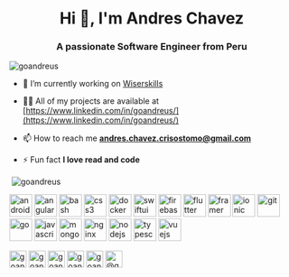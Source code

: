 <h1 align="center">Hi 👋, I'm Andres Chavez</h1>
<h3 align="center">A passionate Software Engineer from Peru</h3>

<p align="left"> <img src="https://komarev.com/ghpvc/?username=goandreus" alt="goandreus" /> </p>


- 🔭 I’m currently working on [Wiserskills](https://www.wiserskills.com/)

- 👨‍💻 All of my projects are available at [https://www.linkedin.com/in/goandreus/](https://www.linkedin.com/in/goandreus/)

- 📫 How to reach me **andres.chavez.crisostomo@gmail.com**

- ⚡ Fun fact **I love read and code**

<!--  ### Blogs posts -->
<!-- BLOG-POST-LIST:START -->
<!-- BLOG-POST-LIST:END -->




<p>&nbsp;<img align="center" src="https://github-readme-stats.vercel.app/api?username=goandreus&show_icons=true" alt="goandreus" /></p>


<p align="left"><img src="https://www.edureka.co/blog/wp-content/uploads/2019/08/Kotlin-Andriod-Tutorial-PNG.png" alt="android" width="40" height="40"/> <img src="https://devicons.github.io/devicon/devicon.git/icons/angularjs/angularjs-original.svg" alt="angularjs" width="40" height="40"/> <img src="https://www.vectorlogo.zone/logos/gnu_bash/gnu_bash-icon.svg" alt="bash" width="40" height="40"/>  <img src="https://upload.wikimedia.org/wikipedia/commons/thumb/c/c3/Python-logo-notext.svg/1200px-Python-logo-notext.svg.png" alt="css3" width="40" height="40"/> <img src="https://devicons.github.io/devicon/devicon.git/icons/docker/docker-original-wordmark.svg" alt="docker" width="40" height="40"/> <img src="https://developer.apple.com/assets/elements/icons/swiftui/swiftui-96x96_2x.png" alt="swiftui" width="40" height="40"/> <img src="https://www.vectorlogo.zone/logos/firebase/firebase-icon.svg" alt="firebase" width="40" height="40"/> <img src="https://www.vectorlogo.zone/logos/flutterio/flutterio-icon.svg" alt="flutter" width="40" height="40"/> <img src="https://upload.wikimedia.org/wikipedia/commons/thumb/5/5c/AWS_Simple_Icons_AWS_Cloud.svg/1024px-AWS_Simple_Icons_AWS_Cloud.svg.png" alt="framer" width="40" height="40"/> <img src="https://cdn4.iconfinder.com/data/icons/ionicons/512/icon-ionic-512.png" alt="ionic" width="40" height="40"/> <img src="https://www.vectorlogo.zone/logos/git-scm/git-scm-icon.svg" alt="git" width="40" height="40"/> <img src="https://miro.medium.com/fit/c/262/262/1*yh90bW8jL4f8pOTZTvbzqw.png" alt="go" width="40" height="40"/> <img src="https://devicons.github.io/devicon/devicon.git/icons/javascript/javascript-original.svg" alt="javascript" width="40" height="40"/> <img src="https://devicons.github.io/devicon/devicon.git/icons/mongodb/mongodb-original-wordmark.svg" alt="mongodb" width="40" height="40"/> <img src="https://devicons.github.io/devicon/devicon.git/icons/nginx/nginx-original.svg" alt="nginx" width="40" height="40"/> <img src="https://devicons.github.io/devicon/devicon.git/icons/nodejs/nodejs-original-wordmark.svg" alt="nodejs" width="40" height="40"/>  <img src="https://devicons.github.io/devicon/devicon.git/icons/typescript/typescript-original.svg" alt="typescript" width="40" height="40"/> <img src="https://devicons.github.io/devicon/devicon.git/icons/vuejs/vuejs-original-wordmark.svg" alt="vuejs" width="40" height="40"/></p><p><img align="left" 



<p align="center"> 
<a href="https://twitter.com/goandreus" target="blank"><img align="center" src="https://cdn.jsdelivr.net/npm/simple-icons@3.0.1/icons/twitter.svg" alt="goandreus" height="30" width="30" /></a>
<a href="https://linkedin.com/in/goandreus" target="blank"><img align="center" src="https://cdn.jsdelivr.net/npm/simple-icons@3.0.1/icons/linkedin.svg" alt="goandreus" height="30" width="30" /></a>
<a href="https://codesandbox.com/goandreus" target="blank"><img align="center" src="https://cdn.jsdelivr.net/npm/simple-icons@3.0.1/icons/codesandbox.svg" alt="goandreus" height="30" width="30" /></a>
<a href="https://fb.com/goandreus" target="blank"><img align="center" src="https://cdn.jsdelivr.net/npm/simple-icons@3.0.1/icons/facebook.svg" alt="goandreus" height="30" width="30" /></a>
<a href="https://instagram.com/goandreus" target="blank"><img align="center" src="https://cdn.jsdelivr.net/npm/simple-icons@3.0.1/icons/instagram.svg" alt="goandreus" height="30" width="30" /></a>
<a href="https://medium.com/@goandreus" target="blank"><img align="center" src="https://cdn.jsdelivr.net/npm/simple-icons@3.0.1/icons/medium.svg" alt="@goandreus" height="30" width="30" /></a>
</p>


